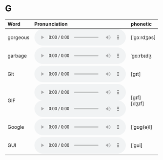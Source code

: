 
# G

| Word  | Pronunciation | phonetic |
| :-- | :-- | :-- |
| gorgeous | <audio src="/awesome-pronunciation/public/audio/gorgeous.mp3" controls="controls" controlslist="nodownload"></audio> | [ˈɡɔːrdʒəs] |
| garbage | <audio src="/awesome-pronunciation/public/audio/garbage.mp3" controls="controls" controlslist="nodownload"></audio> | ˈɡɑːrbɪdʒ |
| Git | <audio src="/awesome-pronunciation/public/audio/Git.mp3" controls="controls" controlslist="nodownload"></audio> | [ɡɪt] |
| GIF | <audio src="/awesome-pronunciation/public/audio/GIF-0.mp3" controls="controls" controlslist="nodownload"></audio><br/><audio src="/awesome-pronunciation/public/audio/GIF-1.mp3" controls="controls" controlslist="nodownload"></audio> | [ɡɪf]<br/>[dʒɪf] |
| Google | <audio src="/awesome-pronunciation/public/audio/Google.mp3" controls="controls" controlslist="nodownload"></audio> | [ˈɡʊɡ(ə)l]  |
| GUI | <audio src="/awesome-pronunciation/public/audio/GUI.mp3" controls="controls" controlslist="nodownload"></audio> | [ˈɡui] |
